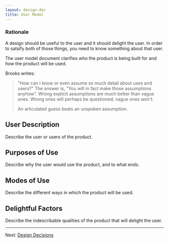 ```yaml
---
layout: design-doc
title: User Model
---
```


### Rationale

A design should be useful to the user and it should delight the user. In order
to satsify both of those things, you need to know something about that user.

The user model document clarifies *who* the product is being built for and *how*
the product will be used.

Brooks writes:

> "How can I know or even assume so much detail about uses and users?" The
> answer is, "You will in fact make those assumptions anyhow". Wrong explicit
> assumptions are much better than vague ones. Wrong ones will perhaps be
> questioned; vague ones won't.
>
> An articulated guess beats an unspoken assumption.


User Description
----------------------------------------------------------------------

Describe the user or users of the product.


Purposes of Use
----------------------------------------------------------------------

Describe why the user would use the product, and to what ends.


Modes of Use
----------------------------------------------------------------------

Describe the different ways in which the product will be used.


Delightful Factors
----------------------------------------------------------------------

Describe the indescribable qualities of the product that will delight the
 user.


----------------------------------------------------------------------
Next: [Design Decisions](design-decisions.html)
